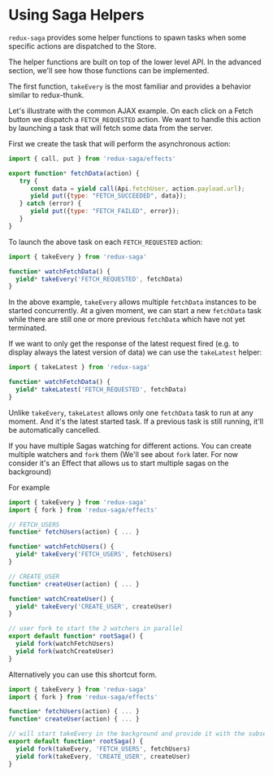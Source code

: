 # Using Saga Helpers

`redux-saga` provides some helper functions to spawn tasks when some specific actions are dispatched to the Store.

The helper functions are built on top of the lower level API. In the advanced section, we'll see how those functions can be implemented.

The first function, `takeEvery` is the most familiar and provides a behavior similar to redux-thunk.

Let's illustrate with the common AJAX example. On each click on a Fetch button we dispatch a `FETCH_REQUESTED` action. We want to handle this action by launching a task that will fetch some data from the server.

First we create the task that will perform the asynchronous action:

```javascript
import { call, put } from 'redux-saga/effects'

export function* fetchData(action) {
   try {
      const data = yield call(Api.fetchUser, action.payload.url);
      yield put({type: "FETCH_SUCCEEDED", data});
   } catch (error) {
      yield put({type: "FETCH_FAILED", error});
   }
}
```

To launch the above task on each `FETCH_REQUESTED` action:

```javascript
import { takeEvery } from 'redux-saga'

function* watchFetchData() {
  yield* takeEvery('FETCH_REQUESTED', fetchData)
}
```

In the above example, `takeEvery` allows multiple `fetchData` instances to be started concurrently. At a given moment, we can start a new `fetchData` task while there are still one or more previous `fetchData` which have not yet terminated.

If we want to only get the response of the latest request fired (e.g. to display always the latest version of data) we can use the `takeLatest` helper:

```javascript
import { takeLatest } from 'redux-saga'

function* watchFetchData() {
  yield* takeLatest('FETCH_REQUESTED', fetchData)
}
```

Unlike `takeEvery`, `takeLatest` allows only one `fetchData` task to run at any moment. And it's the latest started task. If a previous task is still running, it'll be automatically cancelled.

If you have multiple Sagas watching for different actions. You can create multiple watchers and `fork` them (We'll see about
`fork` later. For now consider it's an Effect that allows us to start multiple sagas on the background)

For example

```javascript
import { takeEvery } from 'redux-saga'
import { fork } from 'redux-saga/effects'

// FETCH_USERS
function* fetchUsers(action) { ... }

function* watchFetchUsers() {
  yield* takeEvery('FETCH_USERS', fetchUsers)
}

// CREATE_USER
function* createUser(action) { ... }

function* watchCreateUser() {
  yield* takeEvery('CREATE_USER', createUser)
}

// user fork to start the 2 watchers in parallel
export default function* rootSaga() {
  yield fork(watchFetchUsers)
  yield fork(watchCreateUser)
}
```

Alternatively you can use this shortcut form.

```javascript
import { takeEvery } from 'redux-saga'
import { fork } from 'redux-saga/effects'

function* fetchUsers(action) { ... }
function* createUser(action) { ... }

// will start takeEvery in the background and provide it with the subsequen arguments
export default function* rootSaga() {
  yield fork(takeEvery, 'FETCH_USERS', fetchUsers)
  yield fork(takeEvery, 'CREATE_USER', createUser)
}
```
